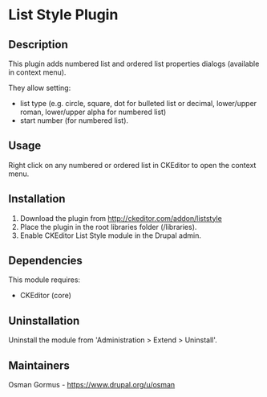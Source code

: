 # List Style Plugin

## Description
This plugin adds numbered list and ordered list properties dialogs (available
in context menu).

They allow setting:

* list type (e.g. circle, square, dot for bulleted list or decimal, lower/upper
  roman, lower/upper alpha for numbered list)
* start number (for numbered list).

## Usage
Right click on any numbered or ordered list in CKEditor to open the context
menu.

## Installation
1. Download the plugin from http://ckeditor.com/addon/liststyle
2. Place the plugin in the root libraries folder (/libraries).
3. Enable CKEditor List Style module in the Drupal admin.

## Dependencies
This module requires:

* CKEditor (core)

## Uninstallation
Uninstall the module from 'Administration > Extend > Uninstall'.

## Maintainers
Osman Gormus - https://www.drupal.org/u/osman
